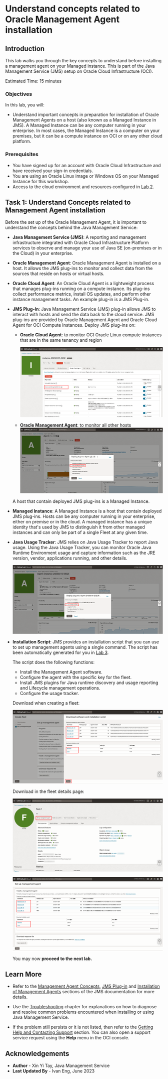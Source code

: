 # Understand concepts related to Oracle Management Agent installation

## Introduction

This lab walks you through the key concepts to understand before installing a management agent on your Managed instance. This is part of the Java Management Service (JMS) setup on Oracle Cloud Infrastructure (OCI).

Estimated Time: 15 minutes

### Objectives

In this lab, you will:

- Understand important concepts in preparation for installation of Oracle Management Agents on a host (also known as a Managed Instance in JMS). A Managed Instance can be any computer running in your enterprise. In most cases, the Managed Instance is a computer on your premises, but it can be a compute instance on OCI or on any other cloud platform.

### Prerequisites
- You have signed up for an account with Oracle Cloud Infrastructure and have received your sign-in credentials.
- You are using an Oracle Linux image or Windows OS on your Managed Instance for this workshop.
- Access to the cloud environment and resources configured in [Lab 2](?lab=set-up-oci-for-jms).

## Task 1: Understand Concepts related to Management Agent installation

Before the set up of the Oracle Management Agent, it is important to understand the concepts behind the Java Management Service:

- **Java Management Service (JMS)**: A reporting and management infrastructure integrated with Oracle Cloud Infrastructure Platform services to observe and manage your use of Java SE (on-premises or in the Cloud) in your enterprise.

- **Oracle Management Agent**: Oracle Management Agent is installed on a host. It allows the JMS plug-ins to monitor and collect data from the sources that reside on hosts or virtual hosts.

- **Oracle Cloud Agent**: An Oracle Cloud Agent is a lightweight process that manages plug-ins running on a compute instance. Its plug-ins collect performance metrics, install OS updates, and perform other instance management tasks. An example plug-in is a JMS Plug-in.

- **JMS Plug-In**: Java Management Service (JMS) plug-in allows JMS to interact with hosts and send the data back to the cloud service. JMS plug-ins are provided by Oracle Management Agent and Oracle Cloud Agent for OCI Compute Instances.
Deploy JMS plug-ins on:

    * **Oracle Cloud Agent**: to monitor OCI Oracle Linux compute instances that are in the same tenancy and region

      ![image of JMS plugin on OCI Managed Instances](images/jms-plugin-oci.png)

    * **Oracle Management Agent**: to monitor all other hosts
      ![image of JMS plugin on non-OCI Managed Instances](images/jms-plugin-non-oci.png)

  A host that contain deployed JMS plug-ins is a Managed Instance.

- **Managed Instance**: A Managed Instance is a host that contain deployed JMS plug-ins. Hosts can be any computer running in your enterprise, either on premise or in the cloud. A managed instance has a unique identity that's used by JMS to distinguish it from other managed instances and can only be part of a single Fleet at any given time.


- **Java Usage Tracker**: JMS relies on Java Usage Tracker to report Java usage. Using the Java Usage Tracker, you can monitor Oracle Java Runtime Environment usage and capture information such as the JRE version, vendor, applications running, and other details.

  ![image of java usage tracking service plugin](images/java-usage-tracking-service-plugin.png)

- **Installation Script**: JMS provides an installation script that you can use to set up management agents using a single command. The script has been automatically generated for you in [Lab 3](?lab=setup-a-fleet).

  The script does the following functions:
    - Install the Management Agent software.
    - Configure the agent with the specific key for the fleet.
    - Install JMS plugins for Java runtime discovery and usage reporting and Lifecycle management operations.
    - Configure the usage tracker.

  Download when creating a fleet:

  ![image of Installation script](images/download-installation-script-os.png)

  Download in the fleet details page:

  ![image of download installation script](images/fleet-details-download-script.png)

  ![image of download installation script detail](images/fleet-details-download-script-detail.png)

  You may now **proceed to the next lab.**

## Learn More

* Refer to the [Management Agent Concepts](https://docs.oracle.com/en-us/iaas/management-agents/doc/you-begin.html),
  [JMS Plug-in](https://docs.oracle.com/en-us/iaas/jms/doc/management-agent.html#AJSUG-GUID-7BC69124-4807-4D79-B89B-2605D7EE9E71) and [Installation of Management Agents](https://docs.oracle.com/en-us/iaas/management-agents/doc/install-management-agent-chapter.html) sections of the JMS documentation for more details.

* Use the [Troubleshooting](https://docs.oracle.com/en-us/iaas/jms/doc/troubleshooting.html#GUID-2D613C72-10F3-4905-A306-4F2673FB1CD3) chapter for explanations on how to diagnose and resolve common problems encountered when installing or using Java Management Service.

* If the problem still persists or it is not listed, then refer to the [Getting Help and Contacting Support](https://docs.oracle.com/en-us/iaas/Content/GSG/Tasks/contactingsupport.htm) section. You can also open a support service request using the **Help** menu in the OCI console.


## Acknowledgements

- **Author** - Xin Yi Tay, Java Management Service
- **Last Updated By** - Ivan Eng, June 2023
